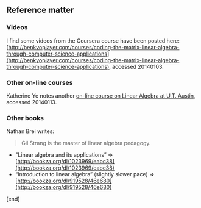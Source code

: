 ## Reference matter

### Videos
I find some videos from the Coursera course have been posted here: [http://benkyoplayer.com/courses/coding-the-matrix-linear-algebra-through-computer-science-applications](http://benkyoplayer.com/courses/coding-the-matrix-linear-algebra-through-computer-science-applications), accessed 20140103.

### Other on-line courses
Katherine Ye notes another [on-line course on Linear Algebra at U.T. Austin](https://www.edx.org/course/utaustinx/utaustinx-ut-5-01x-linear-algebra-1162), accessed 20140113.

### Other books
Nathan Brei writes:

> Gil Strang is the master of linear algebra pedagogy. 

  * "Linear algebra and its applications” => [http://bookza.org/dl/1023969/eabc38](http://bookza.org/dl/1023969/eabc38)
  * “Introduction to linear algebra” (slightly slower pace) => [http://bookza.org/dl/919528/46e680](http://bookza.org/dl/919528/46e680)

[end]
